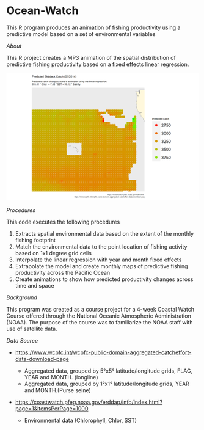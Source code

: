 # Ocean-Watch
This R program produces an animation of fishing productivity using a predictive model based on a set of environmental variables

*About*

This R project creates a MP3 animation of the spatial distribution of predictive fishing productivity based on a fixed effects linear regression. 

![GitHub Logo](/Results/Final.gif?raw=true)

*Procedures*

This code executes the following procedures

1.	Extracts spatial environmental data based on the extent of the monthly fishing footprint
2.	Match the environmental data to the point location of fishing activity based on 1x1 degree grid cells
3.	Interpolate the linear regression with year and month fixed effects 
4.	Extrapolate the model and create monthly maps of predictive fishing productivity across the Pacific Ocean
5.	Create animations to show how predicted productivity changes across time and space

*Background*

This program was created as a course project for a 4-week Coastal Watch Course offered through the National Oceanic Atmospheric Administration (NOAA). The purpose of the course was to familiarize the NOAA staff with use of satellite data. 

*Data Source*

- https://www.wcpfc.int/wcpfc-public-domain-aggregated-catcheffort-data-download-page 
  - Aggregated data, grouped by 5°x5° latitude/longitude grids, FLAG,  YEAR and MONTH. (longline)
  - Aggregated data, grouped by 1°x1° latitude/longitude grids, YEAR and MONTH.(Purse seine)
  
- https://coastwatch.pfeg.noaa.gov/erddap/info/index.html?page=1&itemsPerPage=1000 
  - Environmental data (Chlorophyll, Chlor, SST)
  
